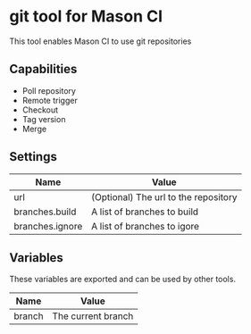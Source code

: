 git tool for Mason CI
======
This tool enables Mason CI to use git repositories

Capabilities
------------
* Poll repository
* Remote trigger
* Checkout
* Tag version
* Merge

Settings
--------
| Name             | Value                                 |
| ---------------- | ------------------------------------- |
| url              | (Optional) The url to the repository  |
| branches.build   | A list of branches to build           |
| branches.ignore  | A list of branches to igore           |

Variables
---------
These variables are exported and can be used by other tools.

| Name    | Value               |
| ------- | ------------------- |
| branch  | The current branch  |
